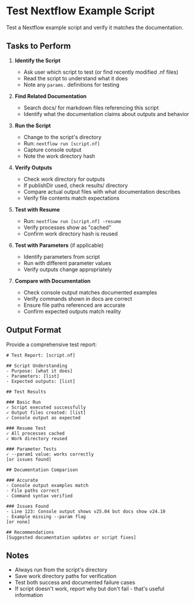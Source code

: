 # Test Nextflow Example Script

Test a Nextflow example script and verify it matches the documentation.

## Tasks to Perform

1. **Identify the Script**
   - Ask user which script to test (or find recently modified .nf files)
   - Read the script to understand what it does
   - Note any `params.` definitions for testing

2. **Find Related Documentation**
   - Search docs/ for markdown files referencing this script
   - Identify what the documentation claims about outputs and behavior

3. **Run the Script**
   - Change to the script's directory
   - Run: `nextflow run [script.nf]`
   - Capture console output
   - Note the work directory hash

4. **Verify Outputs**
   - Check work directory for outputs
   - If publishDir used, check results/ directory
   - Compare actual output files with what documentation describes
   - Verify file contents match expectations

5. **Test with Resume**
   - Run: `nextflow run [script.nf] -resume`
   - Verify processes show as "cached"
   - Confirm work directory hash is reused

6. **Test with Parameters** (if applicable)
   - Identify parameters from script
   - Run with different parameter values
   - Verify outputs change appropriately

7. **Compare with Documentation**
   - Check console output matches documented examples
   - Verify commands shown in docs are correct
   - Ensure file paths referenced are accurate
   - Confirm expected outputs match reality

## Output Format

Provide a comprehensive test report:

```
# Test Report: [script.nf]

## Script Understanding
- Purpose: [what it does]
- Parameters: [list]
- Expected outputs: [list]

## Test Results

### Basic Run
✓ Script executed successfully
✓ Output files created: [list]
✓ Console output as expected

### Resume Test
✓ All processes cached
✓ Work directory reused

### Parameter Tests
✓ --param1 value: works correctly
[or issues found]

## Documentation Comparison

### Accurate
- Console output examples match
- File paths correct
- Command syntax verified

### Issues Found
- Line 123: Console output shows v25.04 but docs show v24.10
- Example missing --param flag
[or none]

## Recommendations
[Suggested documentation updates or script fixes]
```

## Notes

- Always run from the script's directory
- Save work directory paths for verification
- Test both success and documented failure cases
- If script doesn't work, report why but don't fail - that's useful information
